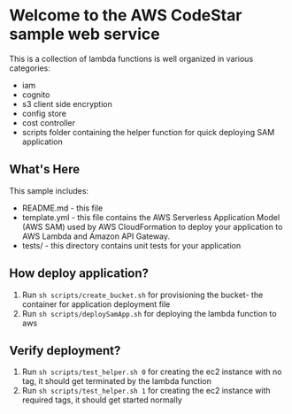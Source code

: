 Welcome to the AWS CodeStar sample web service
==============================================

This is a collection of lambda functions is well organized in various categories:
- iam
- cognito
- s3 client side encryption
- config store
- cost controller
- scripts folder containing the helper function for quick deploying SAM application 

What's Here
-----------

This sample includes:

* README.md - this file
* template.yml - this file contains the AWS Serverless Application Model (AWS SAM) used
  by AWS CloudFormation to deploy your application to AWS Lambda and Amazon API
  Gateway.
* tests/ - this directory contains unit tests for your application




How deploy application?
------------------
1. Run ``sh scripts/create_bucket.sh`` for provisioning the bucket- the container for application deployment file
2. Run ``sh scripts/deploySamApp.sh`` for deploying the lambda function to aws


Verify deployment?
------------------
1. Run ``sh scripts/test_helper.sh 0`` for creating the ec2 instance with no tag, it should get terminated by the lambda function
2. Run ``sh scripts/test_helper.sh 1`` for creating the ec2 instance with required tags, it should get started normally
